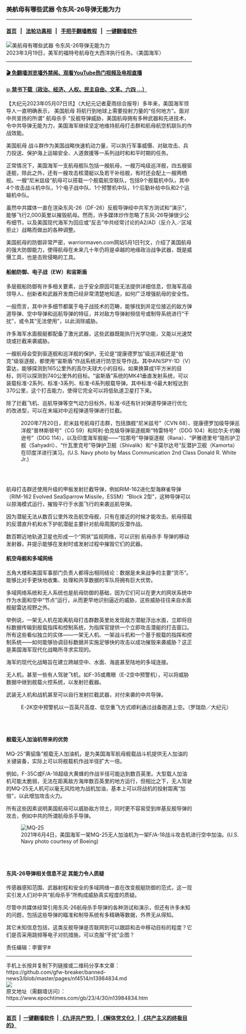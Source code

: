 ### 美航母有哪些武器 令东风-26导弹无能为力
------------------------

#### [首页](https://github.com/gfw-breaker/banned-news3/blob/master/README.md) &nbsp;&nbsp;|&nbsp;&nbsp; [法轮功真相](https://github.com/begood0513/basic/blob/master/README.md)  &nbsp;&nbsp;|&nbsp;&nbsp; [手把手翻墙教程](https://github.com/gfw-breaker/guides/wiki)  &nbsp;&nbsp;|&nbsp;&nbsp; [一键翻墙软件](https://github.com/gfw-breaker/nogfw/blob/master/README.md)  



<div><img alt="美航母有哪些武器 令东风-26导弹无能为力" class="attachment-djy_600_400 size-djy_600_400 wp-post-image" src="https://i.epochtimes.com/assets/uploads/2023/04/id13964073-230319-N-TL968-1101-600x400.jpg"/>
<div class="caption">
 2023年3月19日，美军的福特号航母在大西洋执行任务。（美国海军）
</div></div><hr/>

#### [ 🎬  免翻墙浏览墙外禁闻、观看YouTube热门视频及电视直播](https://github.com/gfw-breaker/HelloWorld)

#### [ 💥  禁书下载（政治、经济、人权、民主自由、文革、六四 ...）](https://github.com/gfw-breaker/books/blob/master/README.md)

<div><p>
 【大纪元2023年05月07日讯】（大纪元记者夏雨综合报导）多年来，美国海军领导人一直明确表示，
 <ok href="https://www.epochtimes.com/gb/tag/%E7%BE%8E%E5%9B%BD%E8%88%AA%E6%AF%8D.html">
  美国航母
 </ok>
 将航行到地球上需要投射力量的“任何地方”。面对中共宣扬的所谓“
 <ok href="https://www.epochtimes.com/gb/tag/%E8%88%AA%E6%AF%8D%E6%9D%80%E6%89%8B.html">
  航母杀手
 </ok>
 ”反舰导弹威胁，美国航母拥有多种武器和先进技术，令中共导弹无能为力，美国海军继续坚定地维持航母打击群和航母航空机联队的作战效能。
</p>
<p>
 <ok href="https://www.epochtimes.com/gb/tag/%E7%BE%8E%E5%9B%BD%E8%88%AA%E6%AF%8D.html">
  美国航母
 </ok>
 战斗群作为美国战略快速机动力量，可以执行军事威慑、对敌攻击、兵力投送、保护海上运输安全、人道救援等一系列战时和和平时期的任务。
</p>
<p>
 正常情况下，美国海军一支航母舰队包括一艘航母，一艘万吨级巡洋舰，四五艘驱逐舰，除此之外，还有一艘攻击核潜艇以及若干补给舰，有时还会配上一艘两栖舰。一艘“尼米兹级”航母可以搭载一个舰载航空联队，包括9个舰载机中队，其中4个攻击战斗机中队，1个电子战中队、1个预警机中队，1个后勤补给中队和2个运输机中队。
</p>
<p>
 虽然中共媒体一直在渲染东风-26（DF-26）反舰导弹经中共军方测试和“演示”，能够飞行2,000英里以摧毁航母。然而，许多媒体炒作忽略了东风-26导弹很少公布细节，以及美国现代海军为回应或“反击”中共经常讨论的A2/AD（反介入／区域拒止）战略而做出的各种调整。
</p>
<p>
 美国航母的防御非常严密，warriormaven.com网站5月1日刊文，介绍了美国航母的强大防御能力，使得航母在未来几十年仍将是卓越的地缘政治战争武器，既是威慑工具，也是击败侵略的工具。
</p>
<h4>
 船舶防御、电子战（EW）和宙斯盾
</h4>
<p>
 多层舰船防御有许多相关要素，出于安全原因可能无法提供详细信息，但海军高级领导人、创新者和武器开发商已经非常清楚地知道，如何广泛增强航母的安全性。
</p>
<p>
 一般而言，其中许多细节都属于电子战技术的范畴，能够找到并定位接近的敌方弹道导弹、空中导弹和巡航导弹的特征，并对敌方导弹射频信号或制导系统进行“干扰”，或令其“无法使用”，以此消除威胁。
</p>
<p>
 许多海军水面舰艇都配备了激光武器，这些武器既能执行光学功能，又能以光速焚烧或拦截来袭威胁。
</p>
<p>
 一艘航母会受到驱逐舰和巡洋舰的保护，无论是“提康德罗加”级巡洋舰还是“伯克”级驱逐舰，都使用“宙斯盾”作战系统进行防空反导作战。其中AN/SPY-1D（V）雷达，能够探测到165公里外的高尔夫球大小的目标。如果换算成1平方米的目标，则可以探测到740公里外的目标。“宙斯盾”系统的MK41垂直发射系统，可以装载标准-2系列、标准-3系列、标准-6系列舰载导弹。其中标准-6最大射程达到370公里，这个打击能力，使得它完全可以将低轨道卫星打下来。
</p>
<p>
 除了拦截飞机、巡航导弹等空气动力目标外，标准-6还有针对弹道导弹进行优化的改进型，可以在末端对中近程弹道导弹进行拦截。
</p>
<figure aria-describedby="caption-attachment-12270761" class="wp-caption aligncenter" id="attachment_12270761" style="width: 600px">
 <ok href="https://i.epochtimes.com/assets/uploads/2020/07/200720-N-MY642-0218.jpg" target="_blank">
  <img alt="" class="size-large wp-image-12270761" src="https://i.epochtimes.com/assets/uploads/2020/07/200720-N-MY642-0218-600x333.jpg"/>
 </ok>
 <br/><figcaption class="wp-caption-text" id="caption-attachment-12270761">
  2020年7月20日，尼米兹号航母打击群，包括旗舰“尼米兹号”（CVN 68）、提康德罗加级导弹巡洋舰“普林斯顿号”（CG 59）和阿利‧伯克级导弹驱逐舰斯“特雷特号”（DDG 104）和拉尔夫‧约翰逊号”（DDG 114），以及印度海军舰艇——“拉那号”导弹驱逐舰（Rana）、“萨雅德里号”隐形护卫舰（Sahyadri）、“什瓦里克号”导弹护卫舰（Shivalik）和“卡莫尔达号”反潜护卫舰（Kamorta）在印度洋进行演习。(U.S. Navy photo by Mass Communication 2nd Class Donald R. White Jr.)
 </figcaption><br/>
</figure><br/>
<p>
 航母打击群还使用升级的甲板发射拦截导弹，例如RIM-162进化型海麻雀导弹（RIM-162 Evolved SeaSparrow Missile，ESSM）“Block 2型”，这种导弹可以以掠海模式运行，摧毁平行于水面飞行的来袭巡航导弹。
</p>
<p>
 因为潜艇无法从数百公里外攻击航空母舰，只有在接近的时候才能攻击。航母搭载的反潜直升机和水下护航潜艇主要针对航母周围的反潜作战。
</p>
<p>
 数百颗近地轨道卫星也形成一个“网状”监视网络，可以识别
 <ok href="https://www.epochtimes.com/gb/tag/%E8%88%AA%E6%AF%8D%E6%9D%80%E6%89%8B.html">
  航母杀手
 </ok>
 导弹的移动发射器，并提示能够在发射时或发射过程中摧毁它们的武器。
</p>
<h4>
 航空母舰和多域网络
</h4>
<p>
 五角大楼和美国军事部门负责人都得出相同结论：数据是未来战争的主要“货币”。能够比对手更快地收集、处理和共享数据的军队将拥有巨大优势。
</p>
<p>
 多域网络系统和无人系统也是航母防御的基础，因为它们可以在更大的网状系统中作为水面和空中“节点”运行，从而更早地识别逼近的威胁，这些威胁往往来自水面舰艇雷达视野之外。
</p>
<p>
 举例说，一架无人机在距离航母打击群数英里处发现敌方潜艇浮出水面，立即将目标数据传输到舰载指挥和控制系统，为指挥官提供一个立即攻击潜艇的打击窗口。所有这些看似独立的实体——一架无人机、一架战斗机和一个基于舰载的指挥和控制系统——如何能够协调目标数据并实施足够快的攻击以成功摧毁来袭威胁？这正是美国海军现代化战略所寻求实现的。
</p>
<p>
 海军的现代化战略旨在建立跨越空中、水面、海底甚至陆地的多域连接。
</p>
<p>
 无人机，甚至一些有人驾驶飞机，如F-35或鹰眼（E-2空中预警机），可以将威胁数据中继到舰载火控系统，以发射拦截器。
</p>
<p>
 武装无人机和战机甚至可以自行发射拦截武器，对付来袭的中共导弹。
</p>
<figure aria-describedby="caption-attachment-6081404" class="wp-caption aligncenter" id="attachment_6081404" style="width: 600px">
 <ok href="https://i.epochtimes.com/assets/uploads/2011/11/1111170647322384.jpg" target="_blank">
  <img alt="" class="size-large wp-image-6081404" src="https://i.epochtimes.com/assets/uploads/2011/11/1111170647322384-600x472.jpg"/>
 </ok>
 <br/><figcaption class="wp-caption-text" id="caption-attachment-6081404">
  E-2K空中预警机以一百英尺高度、低空重飞方式顺利通过战备跑道上空。（罗瑞勋／大纪元）
 </figcaption><br/>
</figure><br/>
<h4>
 舰载无人加油机带来的优势
</h4>
<p>
 MQ-25“黄貂鱼”舰载无人加油机，是为美国海军航母舰载战斗机提供无人加油的关键装备，实际上可以将舰载机作战半径扩大一倍。
</p>
<p>
 例如，F-35C或F/A-18超级大黄蜂的作战半径可能达到数百英里。大型载人加油机可能太脆弱，无法在距离敌方海岸数百英里的地方运行，但相比之下，无人驾驶的MQ-25无人机可以毫无风险地为战机加油，基本上可以将战机的投射距离“加倍”，以此增加攻击火力。
</p>
<p>
 所有这些因素说明美国航母可以威胁敌方领土，同时更不容易受到岸基反舰导弹的攻击，例如中共的所谓航母杀手导弹。
</p>
<figure aria-describedby="caption-attachment-13009788" class="wp-caption aligncenter" id="attachment_13009788" style="width: 600px">
 <ok href="https://i.epochtimes.com/assets/uploads/2021/06/id13009788-210604-N-NO101-151.jpg" target="_blank">
  <img alt="MQ-25" class="size-large wp-image-13009788" src="https://i.epochtimes.com/assets/uploads/2021/06/id13009788-210604-N-NO101-151-600x429.jpg"/>
 </ok>
 <br/><figcaption class="wp-caption-text" id="caption-attachment-13009788">
  2021年6月4日，美国海军一架MQ-25无人加油机为一架F/A-18战斗攻击机进行空中加油。(U.S. Navy photo courtesy of Boeing)
 </figcaption><br/>
</figure><br/>
<h4>
 东风-26导弹相关信息不足 其能力令人质疑
</h4>
<p>
 传感器感知范围、武器射程和安全的多域网络一直在改变舰艇防御的范式，这一现实引发人们对中共“航母杀手”所构成威胁真实程度的质疑。
</p>
<p>
 尽管中共媒体经常引用东风-26航母杀手导弹的各种测试和演示，但还有许多未知的问题，包括这些导弹的瞄准和制导系统有多精确等数据，外界无从得知。
</p>
<p>
 其它未知信息包括，这类反舰导弹是否联网到可以跟踪和击中移动目标的程度？它们是否采用跳频等电子对抗措施，可以克服“干扰”企图？
</p>
<p>
 责任编辑：李寰宇#
</p>
</div>
<hr/>
手机上长按并复制下列链接或二维码分享本文章：<br/>
https://github.com/gfw-breaker/banned-news3/blob/master/pages/nf4514/n13984834.md <br/>
<a href='https://github.com/gfw-breaker/banned-news3/blob/master/pages/nf4514/n13984834.md'><img src='https://github.com/gfw-breaker/banned-news3/blob/master/pages/nf4514/n13984834.md.png'/></a> <br/>
原文地址（需翻墙访问）：https://www.epochtimes.com/gb/23/4/30/n13984834.htm


------------------------
#### [首页](https://github.com/gfw-breaker/banned-news3/blob/master/README.md) &nbsp;|&nbsp; [一键翻墙软件](https://github.com/gfw-breaker/nogfw/blob/master/README.md) &nbsp;| [《九评共产党》](https://github.com/gfw-breaker/9ping.md/blob/master/README.md#九评之一评共产党是什么) | [《解体党文化》](https://github.com/gfw-breaker/jtdwh.md/blob/master/README.md) | [《共产主义的终极目的》](https://github.com/gfw-breaker/gczydzjmd.md/blob/master/README.md)


<img src='http://gfw-breaker.win/banned-news3/pages/nf4514/n13984834.md' width='0px' height='0px'/>